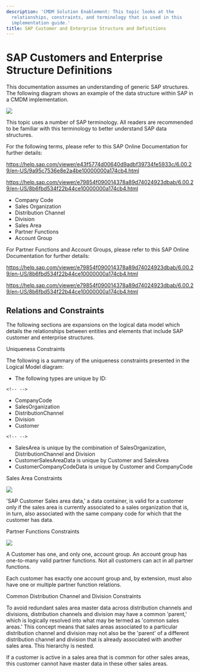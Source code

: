 ```yaml
---
description: 'CMDM Solution Enablement: This topic looks at the
  relationships, constraints, and terminology that is used in this
  implementation guide.'
title: SAP Customer and Enterprise Structure and Definitions
---
```


SAP Customers and Enterprise Structure Definitions
==================================================

This documentation assumes an understanding of generic SAP structures.
The following diagram shows an example of the data structure within SAP
in a CMDM implementation.

![](../../../../../../Resources/Images/SystemSetup/SAPCustomerEnterpriseStruct.png)

This topic uses a number of SAP terminology. All readers are recommended
to be familiar with this terminology to better understand SAP data
structures.

For the following terms, please refer to this SAP Online Documentation
for further details:

https://help.sap.com/viewer/e43f5774d00640d9adbf39734fe5933c/6.00.29/en-US/9a95c7536e8e2a4be10000000a174cb4.html

<https://help.sap.com/viewer/e79854f090014378a89d74024923dbab/6.00.29/en-US/8b6fbd534f22b44ce10000000a174cb4.html>

-   Company Code
-   Sales Organization
-   Distribution Channel
-   Division
-   Sales Area
-   Partner Functions
-   Account Group

For Partner Functions and Account Groups, please refer to this SAP
Online Documentation for further details:

https://help.sap.com/viewer/e79854f090014378a89d74024923dbab/6.00.29/en-US/8b6fbd534f22b44ce10000000a174cb4.html

<https://help.sap.com/viewer/e79854f090014378a89d74024923dbab/6.00.29/en-US/8b6fbd534f22b44ce10000000a174cb4.html>

Relations and Constraints
-------------------------

The following sections are expansions on the logical data model which
details the relationships between entities and elements that include SAP
customer and enterprise structures.

Uniqueness Constraints

The following is a summary of the uniqueness constraints presented in
the Logical Model diagram:

-   The following types are unique by ID:

```{=html}
<!-- -->
```
-   CompanyCode
-   SalesOrganization
-   DistributionChannel
-   Division
-   Customer

```{=html}
<!-- -->
```
-   SalesArea is unique by the combination of SalesOrganization,
    DistributionChannel and Division
-   CustomerSalesAreaData is unique by Customer and SalesArea
-   CustomerCompanyCodeData is unique by Customer and CompanyCode

Sales Area Constraints

![](../../../../../../Resources/Images/SystemSetup/SalesAreaConstraint.png)

'SAP Customer Sales area data,' a data container, is valid for a
customer only if the sales area is currently associated to a sales
organization that is, in turn, also associated with the same company
code for which that the customer has data.

Partner Functions Constraints

![](../../../../../../Resources/Images/SystemSetup/PartnerFunctionConstraints.png)

A Customer has one, and only one, account group. An account group has
one-to-many valid partner functions. Not all customers can act in all
partner functions.

Each customer has exactly one account group and, by extension, must also
have one or multiple partner function relations.

Common Distribution Channel and Division Constraints

To avoid redundant sales area master data across distribution channels
and divisions, distribution channels and division may have a common
\'parent,\' which is logically resolved into what may be termed as
\'common sales areas.\' This concept means that sales areas associated
to a particular distribution channel and division may not also be the
\'parent\' of a different distribution channel and division that is
already associated with another sales area. This hierarchy is nested.

If a customer is active in a sales area that is common for other sales
areas, this customer cannot have master data in these other sales areas.
